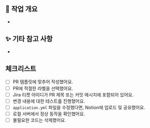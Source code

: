 ## 📌 작업 개요
<!-- 어떤 기능/버그를 작업했는지 간단히 설명해주세요 -->
- 

## ✨ 기타 참고 사항
<!-- 리뷰어가 참고해야 할 사항이나, 보완 예정인 내용이 있다면 작성해주세요 -->
- 

## 체크리스트
- [ ] PR 템플릿에 맞추어 작성했어요.
- [ ] PR에 적절한 라벨을 선택했어요.
- [ ] Jira 티켓 아이디가 PR 제목 또는 커밋 메시지에 포함되어 있어요.
- [ ] 변경 내용에 대한 테스트를 진행했어요.
- [ ] `application.yml` 파일을 수정했다면, Notion에 업로드 및 공유했어요.
- [ ] 로컬 서버에서 정상 동작을 확인했어요.
- [ ] 불필요한 코드는 삭제했어요.
